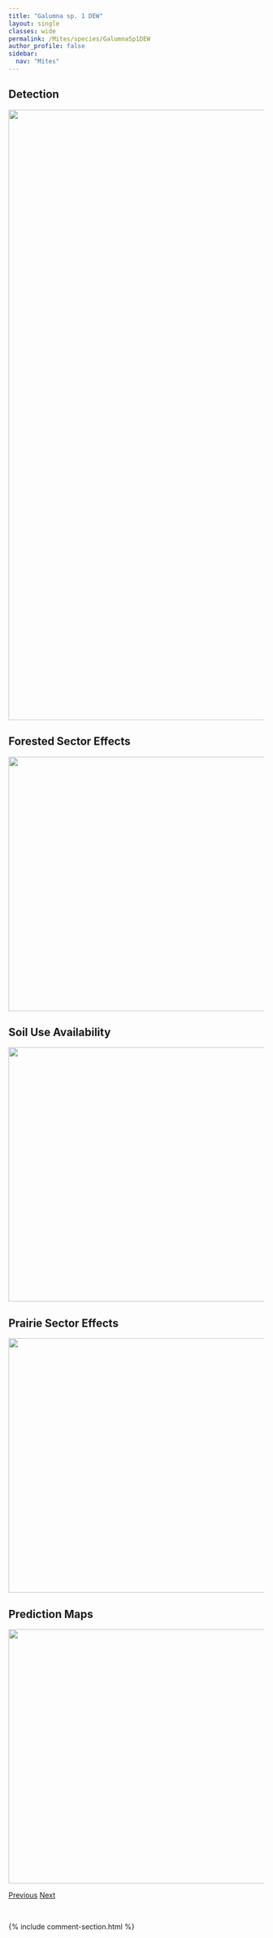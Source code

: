 ```yaml
---
title: "Galumna sp. 1 DEW"
layout: single
classes: wide
permalink: /Mites/species/GalumnaSp1DEW
author_profile: false
sidebar:
  nav: "Mites"
---
```


<h2>Detection</h2>

<a href="https://drive.google.com/uc?export=view&id=1fUZov76iNYe0CtPQH3IfFVSsm0jBRjJM">
<img src="https://drive.google.com/uc?export=view&id=1fUZov76iNYe0CtPQH3IfFVSsm0jBRjJM" height = "1200" width = "800">
</a>


<h2>Forested Sector Effects</h2>

<a href="https://drive.google.com/uc?export=view&id=1WeG_R8h_lE4IEka96AgX0UvcXCPWT7HN">
<img src="https://drive.google.com/uc?export=view&id=1WeG_R8h_lE4IEka96AgX0UvcXCPWT7HN" height = "500" width = "1000">
</a>


<h2>Soil Use Availability</h2>

<a href="https://drive.google.com/uc?export=view&id=1A0DpVDe81waiATkpBYnxmaIp4CiaOxyw">
<img src="https://drive.google.com/uc?export=view&id=1A0DpVDe81waiATkpBYnxmaIp4CiaOxyw" height = "500" width = "1000">
</a>


<h2>Prairie Sector Effects</h2>

<a href="https://drive.google.com/uc?export=view&id=1_d1mq7rKRgi-1KpxY1ZvqW3cP4ZGczf-">
<img src="https://drive.google.com/uc?export=view&id=1_d1mq7rKRgi-1KpxY1ZvqW3cP4ZGczf-" height = "500" width = "1000">
</a>


<h2>Prediction Maps</h2>

<a href="https://drive.google.com/uc?export=view&id=1iWFv_zHzToplFW2TeCHdeIrgRFCdNkla">
<img src="https://drive.google.com/uc?export=view&id=1iWFv_zHzToplFW2TeCHdeIrgRFCdNkla" height = "500" width = "1000">
</a>


<a href="/DevelopmentWebsite/Mites/species/FuscozetesFuscipes" class="pagination--pager" title="Fuscozetes fuscipes">Previous</a> <a href="/DevelopmentWebsite/Mites/species/GalumnaSp2DEW" class="pagination--pager" title="Galumna sp. 2 DEW">Next</a>

<p>&nbsp;</p>

{% include comment-section.html %}
